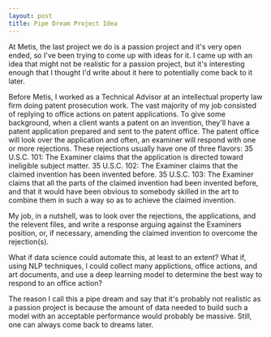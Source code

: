 ```yaml
---
layout: post
title: Pipe Dream Project Idea
---
```


At Metis, the last project we do is a passion project and it's very open ended, so I've been trying to come up with ideas for it. I came up with an idea that might not be realistic for a passion project, but it's interesting enough that I thought I'd write about it here to potentially come back to it later.

Before Metis, I worked as a Technical Advisor at an intellectual property law firm doing patent prosecution work.  The vast majority of my job consisted of replying to office actions on patent applications.  To give some background, when a client wants a patent on an invention, they'll have a patent application prepared and sent to the patent office.  The patent office will look over the application and often, an examiner will respond with one or more rejections.  These rejections usually have one of three flavors:
  35 U.S.C. 101: The Examiner claims that the application is directed toward ineligible subject matter.
  35 U.S.C. 102: The Examiner claims that the claimed invention has been invented before.
  35 U.S.C. 103: The Examiner claims that all the parts of the claimed invention had been invented before, and that it would have been obvious to somebody skilled in the art to combine them in such a way so as to achieve the claimed invention.
  
My job, in a nutshell, was to look over the rejections, the applications, and the relevent files, and write a response arguing against the Examiners position, or, if necessary, amending the claimed invention to overcome the rejection(s).

What if data science could automate this, at least to an extent?  What if, using NLP techniques, I could collect many applictions, office actions, and art documents, and use a deep learning model to determine the best way to respond to an office action?

The reason I call this a pipe dream and say that it's probably not realistic as a passion project is because the amount of data needed to build such a model with an acceptable performance would probably be massive.  Still, one can always come back to dreams later.
